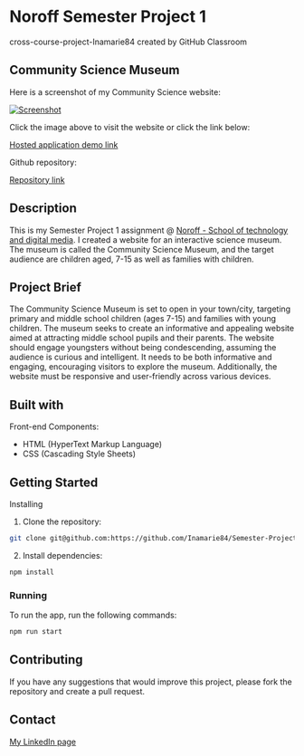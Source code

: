 # Noroff Semester Project 1
cross-course-project-Inamarie84 created by GitHub Classroom

## Community Science Museum

Here is a screenshot of my Community Science website:


[![Screenshot](https://github.com/user-attachments/assets/2d29928b-f797-4089-be1f-1c878837377f)](https://semesterproject1-inaforseth-1711.netlify.app/)

Click the image above to visit the website or click the link below:

[Hosted application demo link](https://semesterproject1-inaforseth-1711.netlify.app/)

Github repository:

[Repository link](https://github.com/Inamarie84/Semester-Project-1---Ina-Forseth)

## Description

This is my Semester Project 1 assignment @ [Noroff - School of technology and digital media](https://www.noroff.no/).
I created a website for an interactive science museum. The museum is called the Community Science Museum, and the target audience are children aged, 7-15 as well as families with children.     

## Project Brief

The Community Science Museum is set to open in your town/city, targeting primary and middle school children (ages 7-15) and families with young children. The museum seeks to create an informative and appealing website aimed at attracting middle school pupils and their parents. The website should engage youngsters without being condescending, assuming the audience is curious and intelligent. It needs to be both informative and engaging, encouraging visitors to explore the museum. Additionally, the website must be responsive and user-friendly across various devices.

## Built with

Front-end Components:

* HTML (HyperText Markup Language)
* CSS (Cascading Style Sheets)

## Getting Started

Installing

1. Clone the repository:
```bash
git clone git@github.com:https://github.com/Inamarie84/Semester-Project-1---Ina-Forseth.git
```

2. Install dependencies:
```bash
npm install
```

### Running

To run the app, run the following commands:

```bash
npm run start 
```
## Contributing

If you have any suggestions that would improve this project, please fork the repository and create a pull request.

## Contact

[My LinkedIn page](https://www.linkedin.com/in/ina-marie-forseth-66a7b232/)

